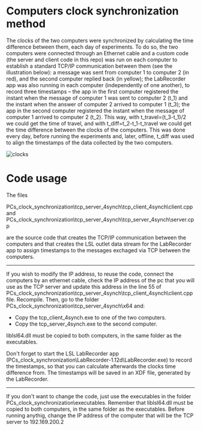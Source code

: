 # Computers clock synchronization method

The clocks of the two computers were synchronized by calculating the time difference between them, each day of experiments. To do so, the two computers were connected through an Ethernet cable and a custom code (the server and client code in this repo) was run on each computer to establish a standard TCP/IP communication between them (see the illustration below): a message was sent from computer 1 to computer 2 (in red), and the second computer replied back (in yellow); the LabRecorder app was also running in each computer (independently of one another), to record three timestamps – the app in the first computer registered the instant when the message of computer 1 was sent to computer 2 (t_1) and the instant when the answer of computer 2 arrived to computer 1 (t_3); the app in the second computer registered the instant when the message of computer 1 arrived to computer 2 (t_2). This way, with t_travel=(t_3-t_1)/2 we could get the time of travel, and with t_diff=t_2-t_1-t_travel we could get the time difference between the clocks of the computers. This was done every day, before running the experiments and, later, offline, t_diff  was used to align the timestamps of the data collected by the two computers.

![clocks](https://user-images.githubusercontent.com/65245040/131116579-00829a63-99cd-4492-bcf0-b01d07a00cf2.jpg)




# Code usage

The files 

PCs_clock_synchronization\tcp_server_4synch\tcp_client_4synch\client.cpp  and PCs_clock_synchronization\tcp_server_4synch\tcp_server_4synch\server.cpp

are the source code that creates the TCP/IP communication between the computers and that creates the LSL outlet data stream for the LabRecorder app to assign timestamps to the messages exchaged via TCP between the computers.


------------------------------------------------------------------------------------

If you wish to modify the IP address, to reuse the code, connect the computers by an ethernet cable, check the IP address of the pc that you will use as the TCP server and update this address in the line 55 of PCs_clock_synchronization\tcp_server_4synch\tcp_client_4synch\client.cpp file. Recompile. Then, go to the folder PCs_clock_synchronization\tcp_server_4synch\x64 and:

- Copy the tcp_client_4synch.exe to one of the two computers.
- Copy the tcp_server_4synch.exe to the second computer.

liblsl64.dll must be copied to both computers, in the same folder as the executables.

Don't forget to start the LSL LabRecorder app (PCs_clock_synchronization\LabRecorder-1.12d\LabRecorder.exe) to record the timestamps, so that you can calculate afterwards the clocks time difference from. The timestamps will be saved in an XDF file, generated by the LabRecorder.

------------------------------------------------------------------------------------

If you don't want to change the code, just use the executables in the folder PCs_clock_synchronization\executables. Remember that liblsl64.dll must be copied to both computers, in the same folder as the executables.
Before running anythig, change the IP address of the computer that will be the TCP server to 192.169.200.2
